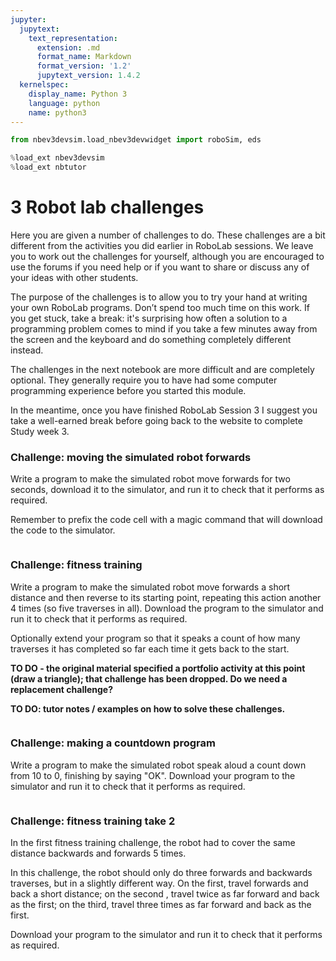 ```yaml
---
jupyter:
  jupytext:
    text_representation:
      extension: .md
      format_name: Markdown
      format_version: '1.2'
      jupytext_version: 1.4.2
  kernelspec:
    display_name: Python 3
    language: python
    name: python3
---
```


```python
from nbev3devsim.load_nbev3devwidget import roboSim, eds

%load_ext nbev3devsim
%load_ext nbtutor
```

# 3 Robot lab challenges


Here you are given a number of challenges to do. These challenges are a bit different from the activities you did earlier in RoboLab sessions. We leave you to work out the challenges for yourself, although you are encouraged to use the forums if you need help or if you want to share or discuss any of your ideas with other students.

The purpose of the challenges is to allow you to try your hand at writing your own RoboLab programs. Don’t spend too much time on this work. If you get stuck, take a break: it's surprising how often a solution to a programming problem comes to mind if you take a few minutes away from the screen and the keyboard and do something completely different instead.

The challenges in the next notebook are more difficult and are completely optional. They generally require you to have had some computer programming experience before you started this module.

In the meantime, once you have finished RoboLab Session 3 I suggest you take a well-earned break before going back to the website to complete Study week 3.


### Challenge: moving the simulated robot forwards

Write a program to make the simulated robot move forwards for two seconds, download it to the simulator, and run it to check that it performs as required.

Remember to prefix the code cell with a magic command that will download the code to the simulator.

```python

```

### Challenge: fitness training

Write a program to make the simulated robot move forwards a short distance and then reverse to its starting point, repeating this action another 4 times (so five traverses in all). Download the program to the simulator and run it to check that it performs as required.

Optionally extend your program so that it speaks a count of how many traverses it has completed so far each time it gets back to the start.
    
__TO DO - the original material specified a portfolio activity at this point (draw a triangle); that challenge has been dropped. Do we need a replacement challenge?__
    
__TO DO: tutor notes / examples on how to solve these challenges.__



```python

```

### Challenge: making a countdown program

Write a program to make the simulated robot speak aloud a count down from 10 to 0, finishing by saying "OK". Download your program to the simulator and run it to check that it performs as required.

```python

```

### Challenge: fitness training take 2

In the first fitness training challenge, the robot had to cover the same distance backwards and forwards 5 times.

In this challenge, the robot should only do three forwards and backwards traverses, but in a slightly different way. On the first, travel forwards and back a short distance; on the second , travel twice as far forward and back as the first; on the third, travel three times as far forward and back as the first.

Download your program to the simulator and run it to check that it performs as required.

```python

```
